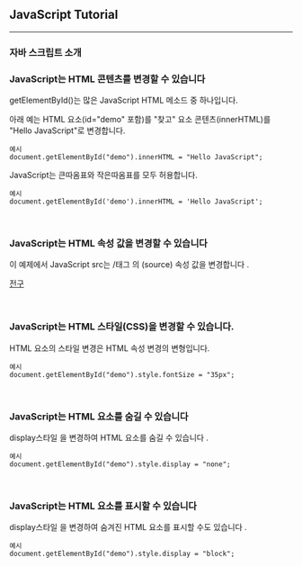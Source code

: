 ## JavaScript Tutorial

---

### 자바 스크립트 소개

### JavaScript는 HTML 콘텐츠를 변경할 수 있습니다

getElementById()는 많은 JavaScript HTML 메소드 중 하나입니다.

아래 예는 HTML 요소(id="demo" 포함)를 "찾고" 요소 콘텐츠(innerHTML)를 "Hello JavaScript"로 변경합니다.

    예시
    document.getElementById("demo").innerHTML = "Hello JavaScript";

JavaScript는 큰따옴표와 작은따옴표를 모두 허용합니다.

    예시
    document.getElementById('demo').innerHTML = 'Hello JavaScript';

<br />

### JavaScript는 HTML 속성 값을 변경할 수 있습니다

이 예제에서 JavaScript src는 /<img>태그 의 (source) 속성 값을 변경합니다 .

[전구](w3schools.com/js/tryit.asp?filename=tryjs_intro_lightbulb)

<br />

### JavaScript는 HTML 스타일(CSS)을 변경할 수 있습니다.

HTML 요소의 스타일 변경은 HTML 속성 변경의 변형입니다.

    예시
    document.getElementById("demo").style.fontSize = "35px";

<br />

### JavaScript는 HTML 요소를 숨길 수 있습니다

display스타일 을 변경하여 HTML 요소를 숨길 수 있습니다 .

    예시
    document.getElementById("demo").style.display = "none";

<br />

### JavaScript는 HTML 요소를 표시할 수 있습니다

display스타일 을 변경하여 숨겨진 HTML 요소를 표시할 수도 있습니다 .

    예시
    document.getElementById("demo").style.display = "block";
